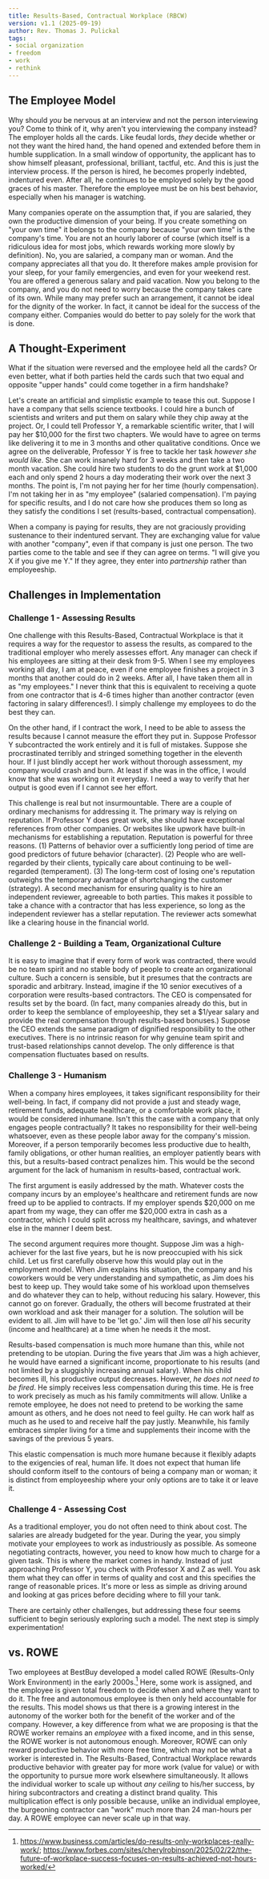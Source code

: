 ```yaml
---
title: Results-Based, Contractual Workplace (RBCW)
version: v1.1 (2025-09-19)
author: Rev. Thomas J. Pulickal
tags:
- social organization
- freedom
- work
- rethink
---
```

## The Employee Model
Why should *you* be nervous at an interview and not the person interviewing you? Come to think of it, why aren't you interviewing the company instead? The employer holds all the cards. Like feudal lords, *they* decide whether or not they want the hired hand, the hand opened and extended before them in humble supplication. In a small window of opportunity, the applicant has to show himself pleasant, professional, brilliant, tactful, etc. And this is just the interview process. If the person is hired, he becomes properly indebted, indentured even. After all, he continues to be employed solely by the good graces of his master. Therefore the employee must be on his best behavior, especially when his manager is watching.

Many companies operate on the assumption that, if you are salaried, they own the productive dimension of your being. If you create something on "your own time" it belongs to the company because "your own time" is the company's time. You are not an hourly laborer of course (which itself is a ridiculous idea for most jobs, which rewards working more slowly by definition). No, you are salaried, a company man or woman. And the company appreciates all that you do. It therefore makes ample provision for your sleep, for your family emergencies, and even for your weekend rest. You are offered a generous salary and paid vacation. Now you belong to the company, and you do not need to worry because the company takes care of its own. While many may prefer such an arrangement, it cannot be ideal for the dignity of the worker. In fact, it cannot be ideal for the success of the company either. Companies would do better to pay solely for the work that is done. 

## A Thought-Experiment
What if the situation were reversed and the employee held all the cards? Or even better, what if both parties held the cards such that two equal and opposite "upper hands" could come together in a firm handshake?

Let's create an artificial and simplistic example to tease this out. Suppose I have a company that sells science textbooks. I could hire a bunch of scientists and writers and put them on salary while they chip away at the project. Or, I could tell Professor Y, a remarkable scientific writer, that I will pay her $10,000 for the first two chapters. We would have to agree on terms like delivering it to me in 3 months and other qualitative conditions. Once we agree on the deliverable, Professor Y is  free to tackle her task *however she would like*. She can work insanely hard for 3 weeks and then take a two month vacation. She could hire two students to do the grunt work at $1,000 each and only spend 2 hours a day moderating their work over the next 3 months. The point is, I'm not paying her for her time (hourly compensation). I'm not taking her in as "my employee" (salaried compensation). I'm paying for specific results, and I do not care how she produces them so long as they satisfy the conditions I set (results-based, contractual compensation).

When a company is paying for results, they are not graciously providing sustenance to their indentured servant. They are exchanging value for value with another "company", even if that company is just one person. The two parties come to the table and see if they can agree on terms. "I will give you X if you give me Y." If they agree, they enter into *partnership* rather than employeeship.

## Challenges in Implementation
### Challenge 1 - Assessing Results
One challenge with this Results-Based, Contractual Workplace is that it requires a way for the requestor to assess the results, as compared to the traditional employer who merely assesses effort. Any manager can check if his employees are sitting at their desk from 9-5. When I see my employees working all day, I am at peace, even if one employee finishes a project in 3 months that another could do in 2 weeks. After all, I have taken them all in as "my employees." I never think that this is equivalent to receiving a quote from one contractor that is 4-6 times higher than another contractor (even factoring in salary differences!). I simply challenge my employees to do the best they can. 

On the other hand, if I contract the work, I need to be able to assess the results because I cannot measure the effort they put in. Suppose Professor Y subcontracted the work entirely and it is full of mistakes. Suppose she procrastinated terribly and stringed something together in the eleventh hour. If I just blindly accept her work without thorough assessment, my company would crash and burn. At least if she was in the office, I would know that she was working on it everyday. I need a way to verify that her output is good even if I cannot see her effort. 

This challenge is real but not insurmountable. There are a couple of ordinary mechanisms for addressing it. The primary way is relying on reputation. If Professor Y does great work, she should have exceptional references from other companies. Or websites like upwork have built-in mechanisms for establishing a reputation. Reputation is powerful for three reasons. (1) Patterns of behavior over a sufficiently long period of time are good predictors of future behavior (character). (2) People who are well-regarded by their clients, typically care about continuing to be well-regarded (temperament). (3) The long-term cost of losing one's reputation outweighs the temporary advantage of shortchanging the customer (strategy). A second mechanism for ensuring quality is to hire an independent reviewer, agreeable to both parties. This makes it possible to take a chance with a contractor that has less experience, so long as the independent reviewer has a stellar reputation. The reviewer acts somewhat like a clearing house in the financial world. 

### Challenge 2 - Building a Team, Organizational Culture
It is easy to imagine that if every form of work was contracted, there would be no team spirit and no stable body of people to create an organizational culture. Such a concern is sensible, but it presumes that the contracts are sporadic and arbitrary. Instead, imagine if the 10 senior executives of a corporation were results-based contractors. The CEO is compensated for results set by the board. (In fact, many companies already do this, but in order to keep the semblance of employeeship, they set a $1/year salary and provide the real compensation through results-based bonuses.) Suppose the CEO extends the same paradigm of dignified responsibility to the other executives. There is no intrinsic reason for why genuine team spirit and trust-based relationships cannot develop. The only difference is that compensation fluctuates based on results. 

### Challenge 3 - Humanism
When a company hires employees, it takes significant responsibility for their well-being. In fact, if company did not provide a just and steady wage, retirement funds, adequate healthcare, or a comfortable work place, it would be considered inhumane. Isn't this the case with a company that only engages people contractually? It takes no responsibility for their well-being whatsoever, even as these people labor away for the company's mission. Moreover, if a person temporarily becomes less productive due to health, family obligations, or other human realities, an employer patiently bears with this, but a results-based contract penalizes him. This would be the second argument for the lack of humanism in results-based, contractual work.

The first argument is easily addressed by the math. Whatever costs the company incurs by an employee's healthcare and retirement funds are now freed up to be applied to contracts. If my employer spends $20,000 on me apart from my wage, they can offer me $20,000 extra in cash as a contractor, which I could split across my healthcare, savings, and whatever else in the manner I deem best.

The second argument requires more thought. Suppose Jim was a high-achiever for the last five years, but he is now preoccupied with his sick child. Let us first carefully observe how this would play out in the employment model. When Jim explains his situation, the company and his coworkers would be very understanding and sympathetic, as Jim does his best to keep up. They would take some of his workload upon themselves and do whatever they can to help, without reducing his salary. However, this cannot go on forever. Gradually, the others will become frustrated at their own workload and ask their manager for a solution. The solution will be evident to all. Jim will have to be 'let go.' Jim will then lose *all* his security (income and healthcare) at a time when he needs it the most.

Results-based compensation is much more humane than this, while not pretending to be utopian. During the five years that Jim was a high achiever, he would have earned a significant income, proportionate to his results (and not limited by a sluggishly increasing annual salary). When his child becomes ill, his productive output decreases. However, *he does not need to be fired*. He simply receives less compensation during this time. He is free to work precisely as much as his family commitments will allow. Unlike a remote employee, he does not need to pretend to be working the same amount as others, and he does not need to feel guilty. He can work half as much as he used to and receive half the pay justly. Meanwhile, his family embraces simpler living for a time and supplements their income with the savings of the previous 5 years. 

This elastic compensation is much more humane because it flexibly adapts to the exigencies of real, human life. It does not expect that human life should conform itself to the contours of being a company man or woman; it is distinct from employeeship where your only options are to take it or leave it.
### Challenge 4 - Assessing Cost
As a traditional employer, you do not often need to think about cost. The salaries are already budgeted for the year. During the year, you simply motivate your employees to work as industriously as possible. As someone negotiating contracts, however, you need to know how much to charge for a given task. This is where the market comes in handy. Instead of just approaching Professor Y, you check with Professor X and Z as well. You ask them what they can offer in terms of quality and cost and this specifies the range of reasonable prices. It's more or less as simple as driving around and looking at gas prices before deciding where to fill your tank.

There are certainly other challenges, but addressing these four seems sufficient to begin seriously exploring such a model. The next step is simply experimentation!

## vs. ROWE
Two employees at BestBuy developed a model called ROWE (Results-Only Work Environment) in the early 2000s.[^1] Here, some work is assigned, and the employee is given total freedom to decide when and where they want to do it. The free and autonomous employee is then only held accountable for the results. This model shows us that there is a growing interest in the autonomy of the worker both for the benefit of the worker and of the company. However, a key difference from what we are proposing is that the ROWE worker remains an *employee* with a fixed income, and in this sense, the ROWE worker is not autonomous enough. Moreover, ROWE can only reward productive behavior with more free time, which may not be what a worker is interested in. The Results-Based, Contractual Workplace rewards productive behavior with greater pay for more work (value for value) or with the opportunity to pursue more work elsewhere simultaneously. It allows the individual worker to scale up without *any ceiling* to his/her success, by hiring subcontractors and creating a distinct brand quality. This multiplication effect is only possible because, unlike an individual employee, the burgeoning contractor can "work" much more than 24 man-hours per day. A ROWE employee can never scale up in that way.

[^1]: https://www.business.com/articles/do-results-only-workplaces-really-work/; https://www.forbes.com/sites/cherylrobinson/2025/02/22/the-future-of-workplace-success-focuses-on-results-achieved-not-hours-worked/
